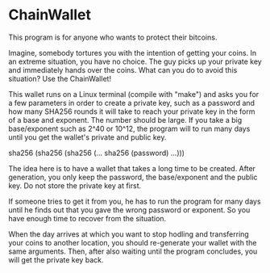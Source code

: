 # ChainWallet
This program is for anyone who wants to protect their bitcoins.

Imagine, somebody tortures you with the intention of getting your coins. In an extreme situation, you have no choice. The guy picks up your private key and immediately hands over the coins. What can you do to avoid this situation? Use the ChainWallet!

This wallet runs on a Linux terminal (compile with "make") and asks you for a few parameters in order to create a private key, such as a password and how many SHA256 rounds it will take to reach your private key in the form of a base and exponent. The number should be large. If you take a big base/exponent such as 2^40 or 10^12, the program will to run many days until you get the wallet's private and public key.

sha256 (sha256 (sha256 (... sha256 (password) ...)))

The idea here is to have a wallet that takes a long time to be created. After generation, you only keep the password, the base/exponent and the public key. Do not store the private key at first.

If someone tries to get it from you, he has to run the program for many days until he finds out that you gave the wrong password or exponent. So you have enough time to recover from the situation.

When the day arrives at which you want to stop hodling and transferring your coins to another location, you should re-generate your wallet with the same arguments. Then, after also waiting until the program concludes, you will get the private key back.
